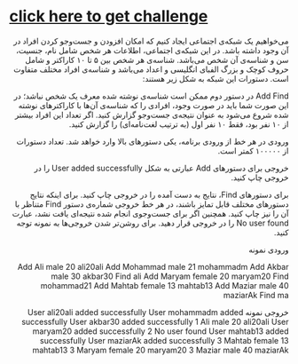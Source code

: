 <a href="https://quera.org/problemset/9742/"><h1> click here to get challenge </h1> </a>


<div dir="rtl">
می‌خواهیم یک شبکه‌ی اجتماعی ایجاد کنیم که امکان افزودن و جست‌وجو کردن افراد در آن وجود داشته باشد. در این شبکه‌ی اجتماعی، اطلاعات هر شخص شامل نام، جنسیت، سن و شناسه‌ی آن شخص می‌باشد. شناسه‌ی هر شخص بین ۵ تا ۱۰ کاراکتر و شامل حروف کوچک و بزرگ الفبای انگلیسی و اعداد می‌باشد و شناسه‌ی افراد مختلف متفاوت است. دستورات این شبکه به شکل زیر هستند:

Add <username> <gender> <age> <id>
Find <id>
در دستور دوم ممکن است شناسه‌ی نوشته شده معرف یک شخص نباشد؛ در این صورت شما باید در صورت وجود، افرادی را که شناسه‌ی آن‌ها با کاراکترهای نوشته شده شروع می‌شود به عنوان نتیجه‌ی جست‌وجو گزارش کنید. اگر تعداد این افراد بیشتر از ۱۰ نفر بود، فقط ۱۰ نفر اول (به ترتیب لغت‌نامه‌ای) را گزارش کنید.

ورودی
در هر خط از ورودی برنامه، یکی دستورهای بالا وارد خواهد شد. تعداد دستورات از ۱۰۰۰۰۰ کمتر است.

خروجی
برای دستورهای Add عبارتی به شکل User <id> added successfully را در خروجی چاپ کنید.

برای دستورهای Find، نتایج به دست آمده را در خروجی چاپ کنید. برای اینکه نتایج دستورهای مختلف قابل تمایز باشند، در هر خط خروجی شماره‌ی دستور Find متناظر با آن را نیز چاپ کنید. همچنین اگر برای جست‌وجوی انجام شده نتیجه‌ای یافت نشد، عبارت No user found را در خروجی قرار دهید. برای روشن‌تر شدن خروجی‌ها به نمونه توجه کنید.

ورودی نمونه

Add Ali male 20 ali20ali
Add Mohammad male 21 mohammadm
Add Akbar male 30 akbar30
Find ali
Add Maryam female 20 maryam20
Find mohammad21
Add Mahtab female 13 mahtab13
Add Maziar male 40 maziarAk
Find ma


خروجی نمونه
User ali20ali added successfully
User mohammadm added successfully
User akbar30 added successfully
1 Ali male 20 ali20ali
User maryam20 added successfully
2 No user found
User mahtab13 added successfully
User maziarAk added successfully
3 Mahtab female 13 mahtab13
3 Maryam female 20 maryam20
3 Maziar male 40 maziarAk

</div>